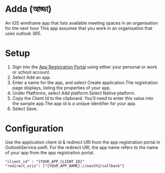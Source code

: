 # Adda (আড্ডা)
An iOS wireframe app that lists available meeting spaces in an organisation for the next hour
This app assumes that you work in an organisation that uses outlook 365. 

# Setup
1. Sign into the [App Registration Portal](https://apps.dev.microsoft.com/) using either your personal or work or school account.
2. Select Add an app.
3. Enter a name for the app, and select Create application.The registration page displays, listing the properties of your app.
4. Under Platforms, select Add platform.Select Native platform.
6. Copy the Client Id to the clipboard. You'll need to enter this value into the sample app.The app id is a unique identifier for your app.
7. Select Save.

# Configuration

Use the application client id & redirect URI from the app registration portal in OutlookService.swift. For the redirect URI, the app name refers to the name of your app from the app registration portal.

~~~~
"client_id" : "{YOUR_APP_CLIENT_ID}"
"redirect_uris": ["{YOUR_APP_NAME}://oauth2/callback"]
~~~~

